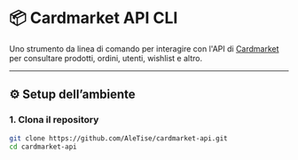 # 📦 Cardmarket API CLI

Uno strumento da linea di comando per interagire con l'API di [Cardmarket](https://www.cardmarket.com/) per consultare prodotti, ordini, utenti, wishlist e altro.

---

## ⚙️ Setup dell’ambiente

### 1. Clona il repository

```bash
git clone https://github.com/AleTise/cardmarket-api.git
cd cardmarket-api